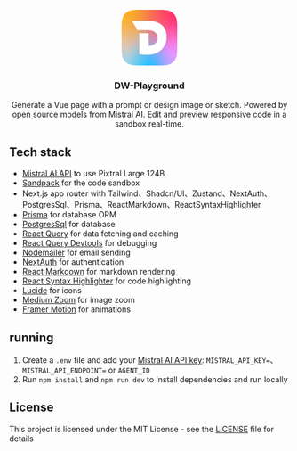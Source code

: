 <p align="center">
  <img alt="Gemini Coder" width="100" height="100" src="./public/images/logo.png">
  <h3 align="center">DW-Playground</h3>
</p>

<p align="center">
  Generate a Vue page with a prompt or design image or sketch. Powered by open source models from Mistral AI.
  Edit and preview responsive code in a sandbox real-time.
</p>

## Tech stack

- [Mistral AI API](https://mistral.ai/api/docs) to use Pixtral Large 124B
- [Sandpack](https://sandpack.codesandbox.io/) for the code sandbox
- Next.js app router with Tailwind、Shadcn/UI、Zustand、NextAuth、PostgresSql、Prisma、ReactMarkdown、ReactSyntaxHighlighter
- [Prisma](https://www.prisma.io/) for database ORM
- [PostgresSql](https://www.postgresql.org/) for database
- [React Query](https://tanstack.com/query) for data fetching and caching
- [React Query Devtools](https://tanstack.com/query/latest/docs/react/plugins/devtools) for debugging
- [Nodemailer](https://nodemailer.com/) for email sending
- [NextAuth](https://next-auth.js.org/) for authentication
- [React Markdown](https://react-markdown.org/) for markdown rendering
- [React Syntax Highlighter](https://react-syntax-highlighter.github.io/) for code highlighting
- [Lucide](https://lucide.dev/) for icons
- [Medium Zoom](https://github.com/francoischalifour/medium-zoom) for image zoom
- [Framer Motion](https://www.framer.com/motion/) for animations

## running

1. Create a `.env` file and add your [Mistral AI API key](https://mistral.ai/api/docs): `MISTRAL_API_KEY=`、 `MISTRAL_API_ENDPOINT=` or `AGENT_ID`
2. Run `npm install` and `npm run dev` to install dependencies and run locally

## License

This project is licensed under the MIT License - see the [LICENSE](LICENSE) file for details
